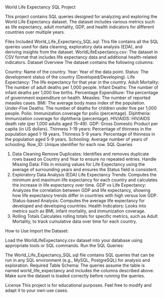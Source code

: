 World Life Expectancy SQL Project


This project contains SQL queries designed for analyzing and exploring the World Life Expectancy dataset. The dataset includes various metrics such as life expectancy, adult mortality, GDP, and health indicators for different countries over multiple years.

Files Included
World_Life_Expectancy_SQL.sql: This file contains all the SQL queries used for data cleaning, exploratory data analysis (EDA), and deriving insights from the dataset.
WorldLifeExpectancy.csv: The dataset in CSV format that includes life expectancy data and additional health-related indicators.
Dataset Overview
The dataset contains the following columns:

Country: Name of the country.
Year: Year of the data point.
Status: The development status of the country (Developed/Developing).
Life Expectancy: The life expectancy for that year in the country.
Adult Mortality: The number of adult deaths per 1,000 people.
Infant Deaths: The number of infant deaths per 1,000 live births.
Percentage Expenditure: The percentage of government expenditure on health.
Measles: The number of reported measles cases.
BMI: The average body mass index of the population.
Under-Five Deaths: The number of deaths for children under five per 1,000 people.
Polio: Immunization coverage for polio (percentage).
Diphtheria: Immunization coverage for diphtheria (percentage).
HIV/AIDS: HIV/AIDS death rate (per 1,000 adults aged 15–49).
GDP: Gross Domestic Product per capita (in US dollars).
Thinness 1-19 years: Percentage of thinness in the population aged 1-19 years.
Thinness 5-9 years: Percentage of thinness in the population aged 5-9 years.
Schooling: Average number of years of schooling.
Row_ID: Unique identifier for each row.
SQL Queries
1. Data Cleaning
Remove Duplicates: Identifies and removes duplicate rows based on Country and Year to ensure no repeated entries.
Handle Missing Data: Fills in missing values for Life Expectancy using the average of surrounding years and ensures the Status field is consistent.
2. Exploratory Data Analysis (EDA)
Life Expectancy Trends: Computes the minimum and maximum life expectancy for each country and calculates the increase in life expectancy over time.
GDP vs Life Expectancy: Analyzes the correlation between GDP and life expectancy, showing how life expectancy trends differ in countries with high versus low GDP.
Status-based Analysis: Computes the average life expectancy for developed and developing countries.
Health Indicators: Looks into metrics such as BMI, infant mortality, and immunization coverage.
3. Rolling Totals
Calculates rolling totals for specific metrics, such as Adult Mortality, to track cumulative data over time for each country.

How to Use
Import the Dataset:

Load the WorldLifeExpectancy.csv dataset into your database using appropriate tools or SQL commands.
Run the SQL Queries:

The World_Life_Expectancy_SQL.sql file contains SQL queries that can be run in any SQL environment (e.g., MySQL, PostgreSQL) for analysis and exploration.
Required Table Schema: The queries assume the table is named world_life_expectancy and includes the columns described above. Make sure the dataset is loaded correctly before running the queries.

License
This project is for educational purposes. Feel free to modify and adapt it to your own use cases.
